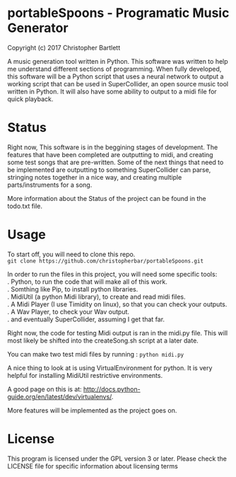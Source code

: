 <!---
  * Copyright (c) 2017 Christopher Bartlett
  * [This program is licensed under the "GPL License"]
  * Please see the file LICENSE in the source
  * distribution of this software for license terms.
-->

# portableSpoons - Programatic Music Generator

Copyright (c) 2017 Christopher Bartlett

A music generation tool written in Python.  This software was written to help me understand different sections of programming.  When fully developed, this software will be a Python script that uses a neural network to output a working script that can be used in SuperCollider, an open source music tool written in Python.  It will also have some ability to output to a midi file for quick playback.


# Status

Right now, This software is in the beggining stages of development.  The features that have been completed are outputting to midi, and creating some test songs that are pre-written.  Some of the next things that need to be implemented are outputting to something SuperCollider can parse, stringing notes together in a nice way, and creating multiple parts/instruments for a song.

More information about the Status of the project can be found in the todo.txt file.


# Usage

To start off, you will need to clone this repo.  
  `git clone https://github.com/christopherbar/portableSpoons.git`  

In order to run the files in this project, you will need some specific tools:  
  . Python, to run the code that will make all of this work.  
  . Somthing like Pip, to install python libraries.  
  . MidiUtil (a python Midi library), to create and read midi files.  
  . A Midi Player (I use Timidity on linux), so that you can check your outputs.   
  . A Wav Player, to check your Wav output.  
  . and eventually SuperCollider, assuming I get that far.  
  
Right now, the code for testing Midi output is ran in the midi.py file.  This will most likely be shifted into the createSong.sh script at a later date.

You can make two test midi files by running :
 `python midi.py`

A nice thing to look at is using VirtualEnvironment for python.  It is very helpful for installing MidiUtil restrictive environments.  

A good page on this is at: http://docs.python-guide.org/en/latest/dev/virtualenvs/.  

More features will be implemented as the project goes on.


# License

This program is licensed under the GPL version 3 or later. Please check the LICENSE file for specific information about licensing terms



